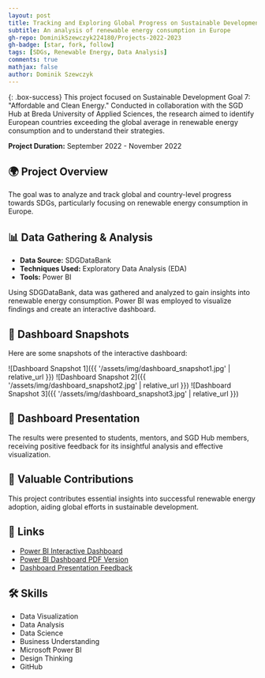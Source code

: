 ```yaml
---
layout: post
title: Tracking and Exploring Global Progress on Sustainable Development Goals
subtitle: An analysis of renewable energy consumption in Europe
gh-repo: DominikSzewczyk224180/Projects-2022-2023
gh-badge: [star, fork, follow]
tags: [SDGs, Renewable Energy, Data Analysis]
comments: true
mathjax: false
author: Dominik Szewczyk
---
```


{: .box-success}
This project focused on Sustainable Development Goal 7: "Affordable and Clean Energy." Conducted in collaboration with the SGD Hub at Breda University of Applied Sciences, the research aimed to identify European countries exceeding the global average in renewable energy consumption and to understand their strategies.

**Project Duration:** September 2022 - November 2022

## 🌍 Project Overview

The goal was to analyze and track global and country-level progress towards SDGs, particularly focusing on renewable energy consumption in Europe.

## 📊 Data Gathering & Analysis

- **Data Source:** SDGDataBank
- **Techniques Used:** Exploratory Data Analysis (EDA)
- **Tools:** Power BI

Using SDGDataBank, data was gathered and analyzed to gain insights into renewable energy consumption. Power BI was employed to visualize findings and create an interactive dashboard.

## 📸 Dashboard Snapshots

Here are some snapshots of the interactive dashboard:

![Dashboard Snapshot 1]({{ '/assets/img/dashboard_snapshot1.jpg' | relative_url }})
![Dashboard Snapshot 2]({{ '/assets/img/dashboard_snapshot2.jpg' | relative_url }})
![Dashboard Snapshot 3]({{ '/assets/img/dashboard_snapshot3.jpg' | relative_url }})

## 🎉 Dashboard Presentation

The results were presented to students, mentors, and SGD Hub members, receiving positive feedback for its insightful analysis and effective visualization.

## 🌱 Valuable Contributions

This project contributes essential insights into successful renewable energy adoption, aiding global efforts in sustainable development.

## 🔗 Links

- [Power BI Interactive Dashboard](https://github.com/DominikSzewczyk224180/Projects-2022-2023/blob/main/SDG_Renewable_Energy/SDGIndicatorsDashboard_Dominik%20Szewczyk.pbix)
- [Power BI Dashboard PDF Version](https://github.com/DominikSzewczyk224180/Projects-2022-2023/blob/main/SDG_Renewable_Energy/SDGIndicatorsDashboard_Dominik%20Szewczyk%20PDF.pdf)
- [Dashboard Presentation Feedback](https://github.com/DominikSzewczyk224180/Projects-2022-2023/blob/main/SDG_Renewable_Energy/Dashboard%20presenting%20feedback.pdf)

## 🛠 Skills

- Data Visualization
- Data Analysis
- Data Science
- Business Understanding
- Microsoft Power BI
- Design Thinking
- GitHub
